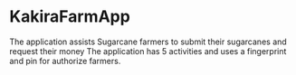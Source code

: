 # KakiraFarmApp
The application assists Sugarcane farmers to submit their sugarcanes and request their money
The application has 5 activities and uses a fingerprint and pin for authorize farmers.
